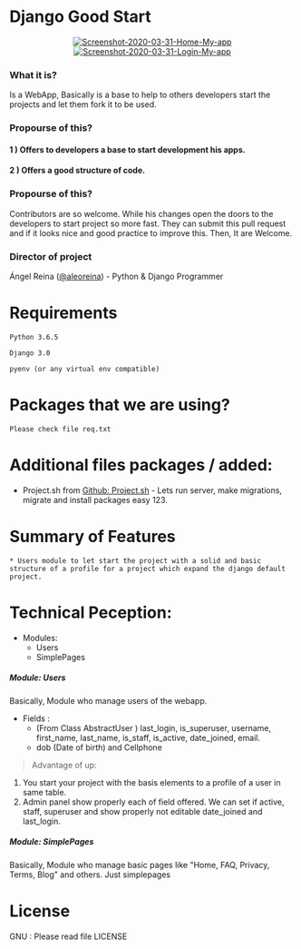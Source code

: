 # Django Good Start

<p align="center" style="text-align: center; ">
<a href="https://ibb.co/MBc6sHN"><img src="https://i.ibb.co/MBc6sHN/Screenshot-2020-03-31-Home-My-app.jpg" alt="Screenshot-2020-03-31-Home-My-app" border="0"></a> <a href="https://ibb.co/LQcg06J"><img src="https://i.ibb.co/LQcg06J/Screenshot-2020-03-31-Login-My-app.png" alt="Screenshot-2020-03-31-Login-My-app" border="0"></a>
</p>

### What it is?
Is a WebApp, Basically is a base to help to others developers start the projects and let them  fork it to be used.

### Propourse of this?
#### 1 ) Offers to developers a base to start development his apps.
#### 2 ) Offers a good structure of code.

### Propourse of this?
Contributors are so welcome. While his changes open the doors to the developers to start project so more fast. They can submit this pull request and if it looks nice and good practice to improve this. Then, It are Welcome.

### Director of project
Ángel Reina ([@aleoreina](http://github.com/aleoreina "@aleoreina")) - Python & Django Programmer

# Requirements
`Python 3.6.5`

`Django 3.0`

`pyenv (or any virtual env compatible)`

# Packages that we are using?
`Please check file req.txt`

# Additional files packages / added:
- Project.sh from [Github: Project.sh](https://github.com/aleoreina/projectsh-django "Github: Project.sh") - Lets run server, make migrations, migrate and install packages easy 123.

# Summary of Features
	* Users module to let start the project with a solid and basic structure of a profile for a project which expand the django default project.

# Technical Peception:
- Modules:
	* Users
	* SimplePages


#####  Module: Users

Basically, Module who manage users of the webapp.

- Fields :
	+ (From Class AbstractUser ) last_login, is_superuser, username, first_name, last_name, is_staff, is_active, date_joined, email. 
	+ dob (Date of birth) and Cellphone

> Advantage of up: 
1) You start your project with the basis elements to a profile of a user in same table.
2) Admin panel show properly each of field offered. We can set if  active, staff, superuser and show properly not editable date_joined and last_login.


#####  Module: SimplePages

Basically, Module who manage basic pages like "Home, FAQ, Privacy, Terms, Blog" and others. Just simplepages

# License
GNU : Please read file LICENSE





